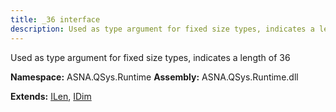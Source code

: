 ```yaml
---
title: _36 interface
description: Used as type argument for fixed size types, indicates a length of 36 
---
```


Used as type argument for fixed size types, indicates a length of 36 

**Namespace:** ASNA.QSys.Runtime
**Assembly:** ASNA.QSys.Runtime.dll

**Extends:** [ILen](/reference/runtime/qsys-runtime/i-len.html), [IDim](/reference/runtime/qsys-runtime/i-dim.html)
<br>
<br>
